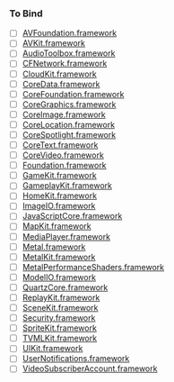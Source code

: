 ### To Bind
- [ ] [AVFoundation.framework](https://github.com/xamarin/xamarin-macios/wiki/AVFoundation-tvOS10-Beta2)
- [ ] [AVKit.framework](https://github.com/xamarin/xamarin-macios/wiki/AVKit-tvOS10-Beta2)
- [ ] [AudioToolbox.framework](https://github.com/xamarin/xamarin-macios/wiki/AudioToolbox-tvOS10-Beta2)
- [ ] [CFNetwork.framework](https://github.com/xamarin/xamarin-macios/wiki/CFNetwork-tvOS10-Beta2)
- [ ] [CloudKit.framework](https://github.com/xamarin/xamarin-macios/wiki/CloudKit-tvOS10-Beta2)
- [ ] [CoreData.framework](https://github.com/xamarin/xamarin-macios/wiki/CoreData-tvOS10-Beta2)
- [ ] [CoreFoundation.framework](https://github.com/xamarin/xamarin-macios/wiki/CoreFoundation-tvOS10-Beta2)
- [ ] [CoreGraphics.framework](https://github.com/xamarin/xamarin-macios/wiki/CoreGraphics-tvOS10-Beta2)
- [ ] [CoreImage.framework](https://github.com/xamarin/xamarin-macios/wiki/CoreImage-tvOS10-Beta2)
- [ ] [CoreLocation.framework](https://github.com/xamarin/xamarin-macios/wiki/CoreLocation-tvOS10-Beta2)
- [ ] [CoreSpotlight.framework](https://github.com/xamarin/xamarin-macios/wiki/CoreSpotlight-tvOS10-Beta2)
- [ ] [CoreText.framework](https://github.com/xamarin/xamarin-macios/wiki/CoreText-tvOS10-Beta2)
- [ ] [CoreVideo.framework](https://github.com/xamarin/xamarin-macios/wiki/CoreVideo-tvOS10-Beta2)
- [ ] [Foundation.framework](https://github.com/xamarin/xamarin-macios/wiki/Foundation-tvOS10-Beta2)
- [ ] [GameKit.framework](https://github.com/xamarin/xamarin-macios/wiki/GameKit-tvOS10-Beta2)
- [ ] [GameplayKit.framework](https://github.com/xamarin/xamarin-macios/wiki/GameplayKit-tvOS10-Beta2)
- [ ] [HomeKit.framework](https://github.com/xamarin/xamarin-macios/wiki/HomeKit-tvOS10-Beta2)
- [ ] [ImageIO.framework](https://github.com/xamarin/xamarin-macios/wiki/ImageIO-tvOS10-Beta2)
- [ ] [JavaScriptCore.framework](https://github.com/xamarin/xamarin-macios/wiki/JavaScriptCore-tvOS10-Beta2)
- [ ] [MapKit.framework](https://github.com/xamarin/xamarin-macios/wiki/MapKit-tvOS10-Beta2)
- [ ] [MediaPlayer.framework](https://github.com/xamarin/xamarin-macios/wiki/MediaPlayer-tvOS10-Beta2)
- [ ] [Metal.framework](https://github.com/xamarin/xamarin-macios/wiki/Metal-tvOS10-Beta2)
- [ ] [MetalKit.framework](https://github.com/xamarin/xamarin-macios/wiki/MetalKit-tvOS10-Beta2)
- [ ] [MetalPerformanceShaders.framework](https://github.com/xamarin/xamarin-macios/wiki/MetalPerformanceShaders-tvOS10-Beta2)
- [ ] [ModelIO.framework](https://github.com/xamarin/xamarin-macios/wiki/ModelIO-tvOS10-Beta2)
- [ ] [QuartzCore.framework](https://github.com/xamarin/xamarin-macios/wiki/QuartzCore-tvOS10-Beta2)
- [ ] [ReplayKit.framework](https://github.com/xamarin/xamarin-macios/wiki/ReplayKit-tvOS10-Beta2)
- [ ] [SceneKit.framework](https://github.com/xamarin/xamarin-macios/wiki/SceneKit-tvOS10-Beta2)
- [ ] [Security.framework](https://github.com/xamarin/xamarin-macios/wiki/Security-tvOS10-Beta2)
- [ ] [SpriteKit.framework](https://github.com/xamarin/xamarin-macios/wiki/SpriteKit-tvOS10-Beta2)
- [ ] [TVMLKit.framework](https://github.com/xamarin/xamarin-macios/wiki/TVMLKit-tvOS10-Beta2)
- [ ] [UIKit.framework](https://github.com/xamarin/xamarin-macios/wiki/UIKit-tvOS10-Beta2)
- [ ] [UserNotifications.framework](https://github.com/xamarin/xamarin-macios/wiki/UserNotifications-tvOS10-Beta2)
- [ ] [VideoSubscriberAccount.framework](https://github.com/xamarin/xamarin-macios/wiki/VideoSubscriberAccount-tvOS10-Beta2)
